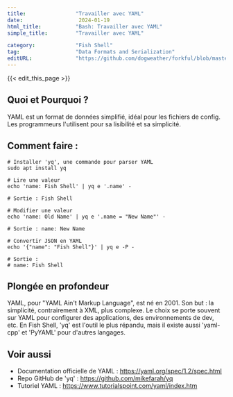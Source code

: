 ```yaml
---
title:                "Travailler avec YAML"
date:                  2024-01-19
html_title:           "Bash: Travailler avec YAML"
simple_title:         "Travailler avec YAML"

category:             "Fish Shell"
tag:                  "Data Formats and Serialization"
editURL:              "https://github.com/dogweather/forkful/blob/master/content/fr/fish-shell/working-with-yaml.md"
---
```


{{< edit_this_page >}}

## Quoi et Pourquoi ?
YAML est un format de données simplifié, idéal pour les fichiers de config. Les programmeurs l'utilisent pour sa lisibilité et sa simplicité.

## Comment faire :
```Fish Shell
# Installer 'yq', une commande pour parser YAML
sudo apt install yq

# Lire une valeur
echo 'name: Fish Shell' | yq e '.name' -

# Sortie : Fish Shell

# Modifier une valeur
echo 'name: Old Name' | yq e '.name = "New Name"' -

# Sortie : name: New Name

# Convertir JSON en YAML
echo '{"name": "Fish Shell"}' | yq e -P -

# Sortie :
# name: Fish Shell
```

## Plongée en profondeur
YAML, pour "YAML Ain't Markup Language", est né en 2001. Son but : la simplicité, contrairement à XML, plus complexe. Le choix se porte souvent sur YAML pour configurer des applications, des environnements de dev, etc. En Fish Shell, 'yq' est l'outil le plus répandu, mais il existe aussi 'yaml-cpp' et 'PyYAML' pour d'autres langages.

## Voir aussi
- Documentation officielle de YAML : https://yaml.org/spec/1.2/spec.html
- Repo GitHub de 'yq' : https://github.com/mikefarah/yq
- Tutoriel YAML : https://www.tutorialspoint.com/yaml/index.htm
